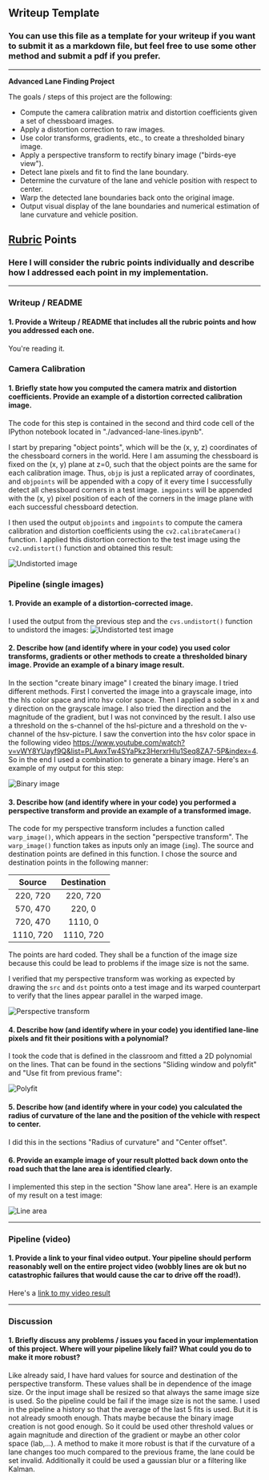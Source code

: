 ## Writeup Template

### You can use this file as a template for your writeup if you want to submit it as a markdown file, but feel free to use some other method and submit a pdf if you prefer.

---

**Advanced Lane Finding Project**

The goals / steps of this project are the following:

* Compute the camera calibration matrix and distortion coefficients given a set of chessboard images.
* Apply a distortion correction to raw images.
* Use color transforms, gradients, etc., to create a thresholded binary image.
* Apply a perspective transform to rectify binary image ("birds-eye view").
* Detect lane pixels and fit to find the lane boundary.
* Determine the curvature of the lane and vehicle position with respect to center.
* Warp the detected lane boundaries back onto the original image.
* Output visual display of the lane boundaries and numerical estimation of lane curvature and vehicle position.

[//]: # (Image References)

[image1]: ./examples/undistortion.png "Undistorted image"
[image2]: ./examples/undistorted_test_image.png "Undistorted test image"
[image3]: ./examples/binary_image.png "Binary image"
[image4]: ./examples/perspective_transform.png "Perspective transform"
[image5]: ./examples/polyfit.png "Polyfit"
[image6]: ./examples/line_area.png "Line area"
[video1]: ./project_video_output.mp4 "Video"

## [Rubric](https://review.udacity.com/#!/rubrics/571/view) Points

### Here I will consider the rubric points individually and describe how I addressed each point in my implementation.  

---

### Writeup / README

#### 1. Provide a Writeup / README that includes all the rubric points and how you addressed each one. 

You're reading it.

### Camera Calibration

#### 1. Briefly state how you computed the camera matrix and distortion coefficients. Provide an example of a distortion corrected calibration image.

The code for this step is contained in the second and third code cell of the IPython notebook located in "./advanced-lane-lines.ipynb".

I start by preparing "object points", which will be the (x, y, z) coordinates of the chessboard corners in the world. Here I am assuming the chessboard is fixed on the (x, y) plane at z=0, such that the object points are the same for each calibration image.  Thus, `objp` is just a replicated array of coordinates, and `objpoints` will be appended with a copy of it every time I successfully detect all chessboard corners in a test image.  `imgpoints` will be appended with the (x, y) pixel position of each of the corners in the image plane with each successful chessboard detection.

I then used the output `objpoints` and `imgpoints` to compute the camera calibration and distortion coefficients using the `cv2.calibrateCamera()` function.  I applied this distortion correction to the test image using the `cv2.undistort()` function and obtained this result: 

![Undistorted image][image1]

### Pipeline (single images)

#### 1. Provide an example of a distortion-corrected image.

I used the output from the previous step and the `cvs.undistort()` function to undistord the images:
![Undistorted test image][image2]

#### 2. Describe how (and identify where in your code) you used color transforms, gradients or other methods to create a thresholded binary image.  Provide an example of a binary image result.

In the section "create binary image" I created the binary image.
I tried different methods. First I converted the image into a grayscale image, into the hls color space and into hsv color space. Then I applied a sobel in x and y direction on the grayscale image. I also tried the direction and the magnitude of the gradient, but I was not convinced by the result. I also use a threshold on the s-channel of the hsl-picture and a threshold on the v-channel of the hsv-picture. I saw the convertion into the hsv color space in the following video https://www.youtube.com/watch?v=vWY8YUayf9Q&list=PLAwxTw4SYaPkz3HerxrHlu1Seq8ZA7-5P&index=4.
So in the end I used a combination to generate a binary image. Here's an example of my output for this step:

![Binary image][image3]

#### 3. Describe how (and identify where in your code) you performed a perspective transform and provide an example of a transformed image.

The code for my perspective transform includes a function called `warp_image()`, which appears in the section "perspective transform".  The `warp_image()` function takes as inputs only an image (`img`). The source and destination points are defined in this function.  I chose the source and destination points in the following manner:

| Source        | Destination   | 
|:-------------:|:-------------:| 
| 220, 720      | 220, 720      | 
| 570, 470      | 220, 0        |
| 720, 470      | 1110, 0       |
| 1110, 720     | 1110, 720     |

The points are hard coded. They shall be a function of the image size because this could be lead to problems if the image size is not the same.

I verified that my perspective transform was working as expected by drawing the `src` and `dst` points onto a test image and its warped counterpart to verify that the lines appear parallel in the warped image.

![Perspective transform][image4]

#### 4. Describe how (and identify where in your code) you identified lane-line pixels and fit their positions with a polynomial?

I took the code that is defined in the classroom and fitted a 2D polynomial on the lines. That can be found in the sections "Sliding window and polyfit" and "Use fit from previous frame":

![Polyfit][image5]

#### 5. Describe how (and identify where in your code) you calculated the radius of curvature of the lane and the position of the vehicle with respect to center.

I did this in the sections "Radius of curvature" and "Center offset".

#### 6. Provide an example image of your result plotted back down onto the road such that the lane area is identified clearly.

I implemented this step in the section "Show lane area". Here is an example of my result on a test image:

![Line area][image6]

---

### Pipeline (video)

#### 1. Provide a link to your final video output.  Your pipeline should perform reasonably well on the entire project video (wobbly lines are ok but no catastrophic failures that would cause the car to drive off the road!).

Here's a [link to my video result](./project_video_output.mp4)

---

### Discussion

#### 1. Briefly discuss any problems / issues you faced in your implementation of this project.  Where will your pipeline likely fail?  What could you do to make it more robust?

Like already said, I have hard values for source and destination of the perspective transform. These values shall be in dependence of the image size. Or the input image shall be resized so that always the same image size is used. So the pipeline could be fail if the image size is not the same.
I used in the pipeline a history so that the average of the last 5 fits is used. But it is not already smooth enough. Thats maybe because the binary image creation is not good enough. So it could be used other threshold values or again magnitude and direction of the gradient or maybe an other color space (lab,...).
A method to make it more robust is that if the curvature of a lane changes too much compared to the previous frame, the lane could be set invalid.
Additionally it could be used a gaussian blur or a filtering like Kalman.
